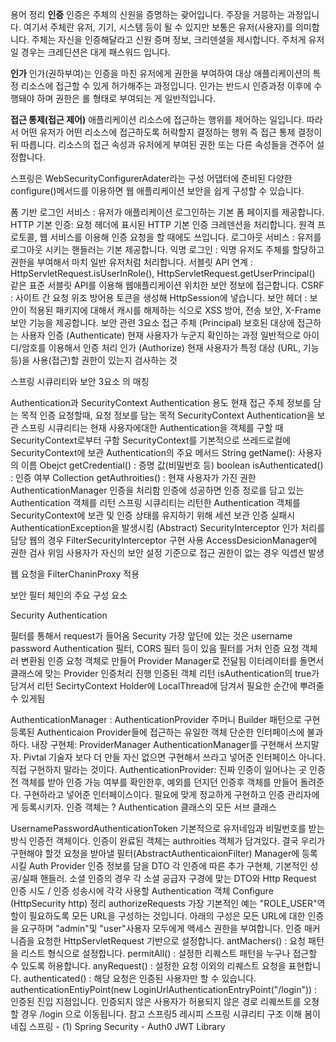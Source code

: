 용어 정리
**인증**
인증은 주체의 신원을 증명하는 괒어입니다. 주장을 거믕하는 과정입니다. 여기서 주체란 유저, 기기, 시스템 등이 될 수 있지만 보통은 유저(사용자)를 의미합니다. 주체는 자신을 인증해달라고 신원 증며 정보, 크리덴셜을 제시합니다. 주처게 유저일 경우는 크레딘션은 대게 패스워드 입니다.

**인가**
인가(권하부여)는 인증을 마친 유저에게 권한을 부여하여 대상 애플리케이션의 특정 리소스에 접근할 수 있게 허가해주는 과정입니다. 인가는 반드시 인증과정 이후에 수행돼야 하며 권한은 롤 형태로 부여되는 게 일반적입니다.

**접근 통제(접근 제어)**
애플리케이션 리소스에 접근하는 행위를 제어하는 일입니다. 따라서 어떤 유저가 어떤 리소스에 접근하도록 허락할지 결정하는 행위 즉 접근 통제 결정이 뒤 따릅니다. 리소스의 접근 속성과 유저에게 부여된 권한 또는 다른 속성들을 견주어 설정합니다.

스프링은 WebSecurityConfigurerAdater라는 구성 어댑터에 준비된 다양한 configure()메서드를 이용하면 웹 애플리케이션 보안을 쉽게 구성할 수 있습니다.

폼 기반 로그인 서비스 : 유저가 애플리케이션 로그인하는 기본 폼 페이지를 제공합니다.
HTTP 기본 인증: 요청 헤더에 표시된 HTTP 기본 인증 크레덴션을 처리합니다. 원격 프로토콜, 웹 서비스를 이용해 인증 요청을 할 때에도 쓰입니다.
로그아웃 서비스 : 유저를 로그아웃 시키는 핸들러는 기본 제공합니다.
익명 로그인 : 익명 유저도 주체를 할당하고 권한을 부여해서 마치 일반 유저처럼 처리합니다.
서블릿 API 연계 : HttpServletRequest.isUserInRole(), HttpServletRequest.getUserPrincipal() 같은 표준 서블릿 API를 이용해 웹애플리케이션 위치한 보안 정보에 접근합니다.
CSRF : 사이트 간 요청 위조 방어용 토큰을 생성해 HttpSession에 넣습니다.
보안 헤더 : 보안이 적용된 패키지에 대해서 캐시를 해제하는 식으로 XSS 방어, 전송 보안, X-Frame 보안 기능을 제공합니다.
보안 관련 3요소
접근 주체 (Principal)
보호된 대상에 접근하는 사용자
인증 (Authenticate)
현재 사용자가 누군지 확인하는 과정
일반적으로 아이디/암호를 이용해서 인증 처리
인가 (Authorize)
현재 사용자가 특정 대상 (URL, 기능 등)을 사용(접근)할 권한이 있는지 검사하는 것

스프링 시큐리티와 보안 3요소 의 매칭


Authentication과 SecurityContext
Authentication 용도
현재 접근 주체 정보를 담는 목적
인증 요청할때, 요청 정보를 담는 목적
SecurityContext
Authentication을 보관
스프링 시큐리티는 현재 사용자에대한 Authentication을 객체를 구할 때 SecurityContext로부터 구함
SecurityContext를 기본적으로 쓰레드로컬에 SecurityContext에 보관
Authentication의 주요 메서드
String getName(): 사용자의 이름
Obejct getCredential() : 증명 값(비밀번호 등)
boolean isAuthenticated() : 인증 여부
Collection getAuthroities() : 현재 사용자가 가진 권한
AuthenticationManager
인증을 처리함
인증에 성공하면 인증 정로를 담고 있는 Authentication 객체를 리턴
스프링 시큐리티는 리턴한 Authentication 객체를 SecurityContext에 보관 및 인증 상태를 유지하기 위해 세션 보관
인증 실패시 AuthenticationException을 발생시킴
(Abstract) SecurityInterceptor
인가 처리를 담당
웹의 경우 FilterSecurityInterceptor 구현 사용
AccessDesicionManager에 권한 검사 위임
사용자가 자신의 보안 설정 기준으로 접근 권한이 없는 경우 익셉션 발생

웹 요청을 FilterChaninProxy 적용


보안 필터 체인의 주요 구성 요소


Security Authentication


필터를 통해서 request가 들어옴
Security 가장 앞단에 있는 것은 username password Authentication 필터, CORS 필터 등이 있음
필터를 거처 인증 요청 객체러 변환됨
인증 요청 객체로 만들어 Provider Manager로 전달됨
이터레이터를 돌면서 클래스에 맞는 Provider 인증처리 진행
인증된 객체 리턴
isAuthentication의 true가 담겨서 리턴
SecirtyContext Holder에 LocalThread에 담겨서 필요한 순간에 뿌려줄 수 있게됨


AuthenticationManager : AuthenticationProvider 주머니
Builder 패턴으로 구현
등록된 Authenticaion Provider들에 접근하는 유일한 객체
단순한 인터페이스에 불과하다. 내장 구현체: ProviderManager
AuthenticationManager를 구현해서 쓰지말자. Pivtal 기술자 보다 더 만들 자신 없으면
구현해서 쓰라고 넣어준 인터페이스 아니다. 직접 구현하지 말라는 것이다.
AuthenticationProvider: 진짜 인증이 일어나는 곳
인증전 객체를 받아 인증 가능 여부를 확인한후, 예외를 던지던 인증후 객체를 만들어 돌려준다.
구현하라고 넣어준 인터페이스이다.
필요에 맞게 정교하게 구현하고 인증 관리자에게 등록시키자.
인증 객체는 ?
Authentication 클래스의 모든 서브 클래스

UsernamePasswordAuthenticationToken
기본적으로 유저네임과 비밀번호를 받는 방식
인증전 객체이다.
인증이 완료된 객체는 authroities 객체가 담겨있다.
결국 우리가 구현해야 할것
요청을 받아낼 필터(AbstractAuthenticaionFilter)
Manager에 등록시킬 Auth Provider
인증 정보를 담을 DTO
각 인증에 따른 추가 구현체, 기본적인 성공/실패 핸들러.
소셜 인증의 경우 각 소셜 공급자 구경에 맞는 DTO와 Http Request
인증 시도 / 인증 성송시에 각각 사용할 Authentication 객체
Configure (HttpSecurity http) 정리
authorizeRequests
가장 기본적인 예는 "ROLE_USER"역할이 필요하도록 모든 URL을 구성하는 것입니다. 아래의 구성은 모든 URL에 대한 인증을 요구하며 "admin"및 "user"사용자 모두에게 액세스 권한을 부여합니다.
인증 매커니즘을 요청한 HttpServletRequest 기반으로 설정합니다.
antMachers() : 요청 패턴을 리스트 형식으로 설정합니다.
permitAll() : 설정한 리퀘스트 패턴을 누구나 접근할 수 있도록 허용합니다.
anyRequest() : 설정한 요청 이외의 리퀘스트 요청을 표현합니다.
authenticated() : 해당 요청은 인증된 사용자만 할 수 있습니다.
authenticationEntiyPoint(new LoginUrlAuthenticationEntryPoint("/login")) : 인증된 진입 지점입니다. 인증되지 않은 사용자가 허용되지 않은 경로 리퀘쓰트를 오쳥할 경우 /login 으로 이동됩니다.
참고
스프링5 레시피
스프링 시큐리티 구조 이해
봄이네집 스프링 - (1) Spring Security - Auth0 JWT Library

